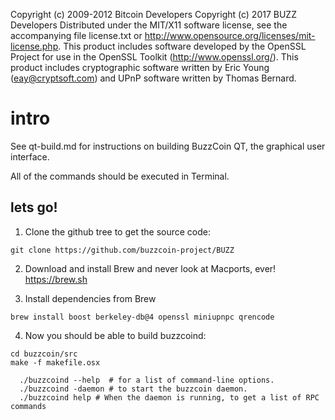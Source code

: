 Copyright (c) 2009-2012 Bitcoin Developers
Copyright (c) 2017 BUZZ Developers
Distributed under the MIT/X11 software license, see the accompanying file
license.txt or http://www.opensource.org/licenses/mit-license.php.  This
product includes software developed by the OpenSSL Project for use in the
OpenSSL Toolkit (http://www.openssl.org/).  This product includes cryptographic
software written by Eric Young (eay@cryptsoft.com) and UPnP software written by
Thomas Bernard.

# intro

See qt-build.md for instructions on building BuzzCoin QT, the graphical user interface.

All of the commands should be executed in Terminal.

## lets go!

1.  Clone the github tree to get the source code:

```
git clone https://github.com/buzzcoin-project/BUZZ
```

2.  Download and install Brew and never look at Macports, ever! https://brew.sh

3.  Install dependencies from Brew

```
brew install boost berkeley-db@4 openssl miniupnpc qrencode
```

4.  Now you should be able to build buzzcoind:

```
cd buzzcoin/src
make -f makefile.osx
```

```
  ./buzzcoind --help  # for a list of command-line options.
  ./buzzcoind -daemon # to start the buzzcoin daemon.
  ./buzzcoind help # When the daemon is running, to get a list of RPC commands
```
